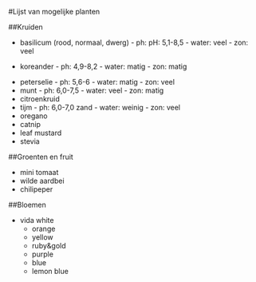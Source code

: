 #Lijst van mogelijke planten 


##Kruiden

* basilicum (rood, normaal, dwerg)
        - ph: pH: 5,1-8,5 
        - water: veel
        - zon: veel
+ koreander
        - ph: 4,9-8,2
        - water: matig
        - zon: matig
        
* peterselie
        - ph:  5,6-6
        - water: matig 
        - zon: veel
* munt 
        - ph: 6,0-7,5
        - water: veel
        - zon: matig
* citroenkruid
* tijm
        - ph: 6,0-7,0 zand
        - water: weinig 
        - zon: veel
* oregano
* catnip
* leaf mustard
* stevia


##Groenten en fruit
* mini tomaat
* wilde aardbei
* chilipeper


##Bloemen
* vida white
    - orange
    - yellow
    - ruby&gold
    - purple
    - blue
    - lemon blue
    
